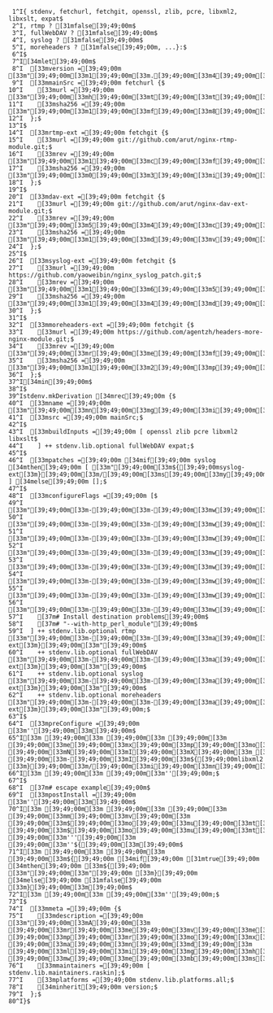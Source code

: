      1^I{ stdenv, fetchurl, fetchgit, openssl, zlib, pcre, libxml2, libxslt, expat$
     2^I, rtmp ? [31mfalse[39;49;00m$
     3^I, fullWebDAV ? [31mfalse[39;49;00m$
     4^I, syslog ? [31mfalse[39;49;00m$
     5^I, moreheaders ? [31mfalse[39;49;00m, ...}:$
     6^I$
     7^I[34mlet[39;49;00m$
     8^I  [33mversion =[39;49;00m [33m"[39;49;00m[33m1[39;49;00m[33m.[39;49;00m[33m4[39;49;00m[33m.[39;49;00m[33m4[39;49;00m[33m"[39;49;00m;$
     9^I  [33mmainSrc =[39;49;00m fetchurl {$
    10^I    [33murl =[39;49;00m [33m"[39;49;00m[33mh[39;49;00m[33mt[39;49;00m[33mt[39;49;00m[33mp[39;49;00m[33m:[39;49;00m[33m/[39;49;00m[33m/[39;49;00m[33mn[39;49;00m[33mg[39;49;00m[33mi[39;49;00m[33mn[39;49;00m[33mx[39;49;00m[33m.[39;49;00m[33mo[39;49;00m[33mr[39;49;00m[33mg[39;49;00m[33m/[39;49;00m[33md[39;49;00m[33mo[39;49;00m[33mw[39;49;00m[33mn[39;49;00m[33ml[39;49;00m[33mo[39;49;00m[33ma[39;49;00m[33md[39;49;00m[33m/[39;49;00m[33mn[39;49;00m[33mg[39;49;00m[33mi[39;49;00m[33mn[39;49;00m[33mx[39;49;00m[33m-[39;49;00m[33m${[39;49;00mversion[33m}[39;49;00m[33m.[39;49;00m[33mt[39;49;00m[33ma[39;49;00m[33mr[39;49;00m[33m.[39;49;00m[33mg[39;49;00m[33mz[39;49;00m[33m"[39;49;00m;$
    11^I    [33msha256 =[39;49;00m [33m"[39;49;00m[33m1[39;49;00m[33mf[39;49;00m[33m8[39;49;00m[33m2[39;49;00m[33m8[39;49;00m[33m4[39;49;00m[33m5[39;49;00m[33mm[39;49;00m[33mp[39;49;00m[33mg[39;49;00m[33mm[39;49;00m[33mh[39;49;00m[33mv[39;49;00m[33mm[39;49;00m[33m1[39;49;00m[33m5[39;49;00m[33m1[39;49;00m[33mf[39;49;00m[33mh[39;49;00m[33mn[39;49;00m[33m2[39;49;00m[33mc[39;49;00m[33mn[39;49;00m[33mq[39;49;00m[33mj[39;49;00m[33mg[39;49;00m[33mg[39;49;00m[33mw[39;49;00m[33m9[39;49;00m[33mw[39;49;00m[33m7[39;49;00m[33mc[39;49;00m[33mv[39;49;00m[33ms[39;49;00m[33mq[39;49;00m[33mb[39;49;00m[33mv[39;49;00m[33ma[39;49;00m[33m9[39;49;00m[33mr[39;49;00m[33mb[39;49;00m[33m3[39;49;00m[33m2[39;49;00m[33m0[39;49;00m[33mw[39;49;00m[33mm[39;49;00m[33mc[39;49;00m[33m9[39;49;00m[33mm[39;49;00m[33m6[39;49;00m[33m3[39;49;00m[33mw[39;49;00m[33m"[39;49;00m;$
    12^I  };$
    13^I$
    14^I  [33mrtmp-ext =[39;49;00m fetchgit {$
    15^I    [33murl =[39;49;00m git://github.com/arut/nginx-rtmp-module.git;$
    16^I    [33mrev =[39;49;00m [33m"[39;49;00m[33m1[39;49;00m[33mc[39;49;00m[33mf[39;49;00m[33mb[39;49;00m[33m7[39;49;00m[33ma[39;49;00m[33me[39;49;00m[33mb[39;49;00m[33m5[39;49;00m[33m8[39;49;00m[33m2[39;49;00m[33m7[39;49;00m[33m8[39;49;00m[33m9[39;49;00m[33mf[39;49;00m[33m3[39;49;00m[33mb[39;49;00m[33m1[39;49;00m[33m5[39;49;00m[33ma[39;49;00m[33m0[39;49;00m[33m3[39;49;00m[33md[39;49;00m[33ma[39;49;00m[33m5[39;49;00m[33mb[39;49;00m[33m6[39;49;00m[33m6[39;49;00m[33m2[39;49;00m[33md[39;49;00m[33m1[39;49;00m[33m8[39;49;00m[33m1[39;49;00m[33m1[39;49;00m[33me[39;49;00m[33m2[39;49;00m[33ma[39;49;00m[33m3[39;49;00m[33mf[39;49;00m[33m1[39;49;00m[33m"[39;49;00m;$
    17^I    [33msha256 =[39;49;00m [33m"[39;49;00m[33m0[39;49;00m[33m3[39;49;00m[33mi[39;49;00m[33mk[39;49;00m[33mf[39;49;00m[33md[39;49;00m[33m2[39;49;00m[33ml[39;49;00m[33m8[39;49;00m[33mm[39;49;00m[33mz[39;49;00m[33ms[39;49;00m[33mj[39;49;00m[33mw[39;49;00m[33mx[39;49;00m[33m8[39;49;00m[33m9[39;49;00m[33m6[39;49;00m[33ml[39;49;00m[33m0[39;49;00m[33m7[39;49;00m[33mr[39;49;00m[33md[39;49;00m[33mr[39;49;00m[33mw[39;49;00m[33m5[39;49;00m[33mj[39;49;00m[33mn[39;49;00m[33m7[39;49;00m[33mj[39;49;00m[33mj[39;49;00m[33mf[39;49;00m[33md[39;49;00m[33mi[39;49;00m[33my[39;49;00m[33ml[39;49;00m[33m5[39;49;00m[33m7[39;49;00m[33m2[39;49;00m[33my[39;49;00m[33mb[39;49;00m[33m9[39;49;00m[33mj[39;49;00m[33mf[39;49;00m[33mr[39;49;00m[33mn[39;49;00m[33mk[39;49;00m[33m4[39;49;00m[33m8[39;49;00m[33mf[39;49;00m[33mw[39;49;00m[33mi[39;49;00m[33m"[39;49;00m;$
    18^I  };$
    19^I$
    20^I  [33mdav-ext =[39;49;00m fetchgit {$
    21^I    [33murl =[39;49;00m git://github.com/arut/nginx-dav-ext-module.git;$
    22^I    [33mrev =[39;49;00m [33m"[39;49;00m[33m5[39;49;00m[33m4[39;49;00m[33mc[39;49;00m[33me[39;49;00m[33mb[39;49;00m[33mc[39;49;00m[33m1[39;49;00m[33mf[39;49;00m[33m2[39;49;00m[33m1[39;49;00m[33mf[39;49;00m[33mc[39;49;00m[33m1[39;49;00m[33m3[39;49;00m[33m3[39;49;00m[33m9[39;49;00m[33m1[39;49;00m[33ma[39;49;00m[33ma[39;49;00m[33me[39;49;00m[33m6[39;49;00m[33m9[39;49;00m[33m2[39;49;00m[33mc[39;49;00m[33m6[39;49;00m[33mc[39;49;00m[33mc[39;49;00m[33me[39;49;00m[33m6[39;49;00m[33m7[39;49;00m[33m2[39;49;00m[33mf[39;49;00m[33ma[39;49;00m[33m7[39;49;00m[33m9[39;49;00m[33m8[39;49;00m[33m6[39;49;00m[33mf[39;49;00m[33m9[39;49;00m[33md[39;49;00m[33m"[39;49;00m;$
    23^I    [33msha256 =[39;49;00m [33m"[39;49;00m[33m1[39;49;00m[33md[39;49;00m[33mv[39;49;00m[33mp[39;49;00m[33mq[39;49;00m[33m1[39;49;00m[33mf[39;49;00m[33mg[39;49;00m[33m5[39;49;00m[33mr[39;49;00m[33ms[39;49;00m[33ml[39;49;00m[33mn[39;49;00m[33ml[39;49;00m[33m0[39;49;00m[33m5[39;49;00m[33mz[39;49;00m[33m8[39;49;00m[33mj[39;49;00m[33mc[39;49;00m[33m3[39;49;00m[33m9[39;49;00m[33ms[39;49;00m[33mg[39;49;00m[33mn[39;49;00m[33mv[39;49;00m[33mh[39;49;00m[33m3[39;49;00m[33ma[39;49;00m[33mk[39;49;00m[33ma[39;49;00m[33mm[39;49;00m[33m9[39;49;00m[33mq[39;49;00m[33mx[39;49;00m[33mf[39;49;00m[33ml[39;49;00m[33m0[39;49;00m[33m3[39;49;00m[33m3[39;49;00m[33ma[39;49;00m[33mk[39;49;00m[33mp[39;49;00m[33mc[39;49;00m[33mz[39;49;00m[33mq[39;49;00m[33m1[39;49;00m[33mb[39;49;00m[33mh[39;49;00m[33m8[39;49;00m[33mn[39;49;00m[33mq[39;49;00m[33m"[39;49;00m;$
    24^I  };$
    25^I$
    26^I  [33msyslog-ext =[39;49;00m fetchgit {$
    27^I    [33murl =[39;49;00m https://github.com/yaoweibin/nginx_syslog_patch.git;$
    28^I    [33mrev =[39;49;00m [33m"[39;49;00m[33m1[39;49;00m[33m6[39;49;00m[33m5[39;49;00m[33ma[39;49;00m[33mf[39;49;00m[33mf[39;49;00m[33md[39;49;00m[33m9[39;49;00m[33m7[39;49;00m[33m4[39;49;00m[33m1[39;49;00m[33mf[39;49;00m[33m0[39;49;00m[33me[39;49;00m[33m3[39;49;00m[33m0[39;49;00m[33mc[39;49;00m[33m4[39;49;00m[33mc[39;49;00m[33m8[39;49;00m[33m2[39;49;00m[33m2[39;49;00m[33m5[39;49;00m[33md[39;49;00m[33ma[39;49;00m[33m5[39;49;00m[33me[39;49;00m[33m4[39;49;00m[33m8[39;49;00m[33m7[39;49;00m[33md[39;49;00m[33m3[39;49;00m[33m3[39;49;00m[33m8[39;49;00m[33m3[39;49;00m[33m2[39;49;00m[33ma[39;49;00m[33mc[39;49;00m[33ma[39;49;00m[33m3[39;49;00m[33m"[39;49;00m;$
    29^I    [33msha256 =[39;49;00m [33m"[39;49;00m[33m1[39;49;00m[33m4[39;49;00m[33md[39;49;00m[33mk[39;49;00m[33mk[39;49;00m[33ma[39;49;00m[33mf[39;49;00m[33mj[39;49;00m[33mn[39;49;00m[33mb[39;49;00m[33ma[39;49;00m[33mp[39;49;00m[33mp[39;49;00m[33m6[39;49;00m[33mj[39;49;00m[33mn[39;49;00m[33mv[39;49;00m[33mr[39;49;00m[33mj[39;49;00m[33mg[39;49;00m[33m9[39;49;00m[33mi[39;49;00m[33mp[39;49;00m[33m4[39;49;00m[33m6[39;49;00m[33mj[39;49;00m[33m0[39;49;00m[33m0[39;49;00m[33mc[39;49;00m[33mr[39;49;00m[33m8[39;49;00m[33mp[39;49;00m[33mq[39;49;00m[33mc[39;49;00m[33m2[39;49;00m[33mg[39;49;00m[33m7[39;49;00m[33m3[39;49;00m[33m7[39;49;00m[33m4[39;49;00m[33mz[39;49;00m[33m9[39;49;00m[33ma[39;49;00m[33mj[39;49;00m[33m7[39;49;00m[33mh[39;49;00m[33mr[39;49;00m[33mv[39;49;00m[33md[39;49;00m[33mv[39;49;00m[33mh[39;49;00m[33ms[39;49;00m[33m"[39;49;00m;$
    30^I  };$
    31^I$
    32^I  [33mmoreheaders-ext =[39;49;00m fetchgit {$
    33^I    [33murl =[39;49;00m https://github.com/agentzh/headers-more-nginx-module.git;$
    34^I    [33mrev =[39;49;00m [33m"[39;49;00m[33mr[39;49;00m[33me[39;49;00m[33mf[39;49;00m[33ms[39;49;00m[33m/[39;49;00m[33mt[39;49;00m[33ma[39;49;00m[33mg[39;49;00m[33ms[39;49;00m[33m/[39;49;00m[33mv[39;49;00m[33m0[39;49;00m[33m.[39;49;00m[33m2[39;49;00m[33m3[39;49;00m[33m"[39;49;00m;$
    35^I    [33msha256 =[39;49;00m [33m"[39;49;00m[33m1[39;49;00m[33m2[39;49;00m[33mp[39;49;00m[33mb[39;49;00m[33mj[39;49;00m[33mg[39;49;00m[33ms[39;49;00m[33mx[39;49;00m[33mn[39;49;00m[33mv[39;49;00m[33mc[39;49;00m[33mf[39;49;00m[33m2[39;49;00m[33mf[39;49;00m[33mf[39;49;00m[33m2[39;49;00m[33mi[39;49;00m[33m2[39;49;00m[33mq[39;49;00m[33md[39;49;00m[33mn[39;49;00m[33m3[39;49;00m[33m9[39;49;00m[33mq[39;49;00m[33m4[39;49;00m[33mc[39;49;00m[33mm[39;49;00m[33m5[39;49;00m[33mc[39;49;00m[33mz[39;49;00m[33ml[39;49;00m[33mg[39;49;00m[33mr[39;49;00m[33mn[39;49;00m[33mg[39;49;00m[33m9[39;49;00m[33m6[39;49;00m[33mj[39;49;00m[33m8[39;49;00m[33mm[39;49;00m[33ml[39;49;00m[33m4[39;49;00m[33mc[39;49;00m[33mg[39;49;00m[33mx[39;49;00m[33mv[39;49;00m[33mn[39;49;00m[33mb[39;49;00m[33md[39;49;00m[33mh[39;49;00m[33m3[39;49;00m[33m9[39;49;00m[33m"[39;49;00m;$
    36^I  };$
    37^I[34min[39;49;00m$
    38^I$
    39^Istdenv.mkDerivation [34mrec[39;49;00m {$
    40^I  [33mname =[39;49;00m [33m"[39;49;00m[33mn[39;49;00m[33mg[39;49;00m[33mi[39;49;00m[33mn[39;49;00m[33mx[39;49;00m[33m-[39;49;00m[33m${[39;49;00mversion[33m}[39;49;00m[33m"[39;49;00m;$
    41^I  [33msrc =[39;49;00m mainSrc;$
    42^I$
    43^I  [33mbuildInputs =[39;49;00m [ openssl zlib pcre libxml2 libxslt$
    44^I    ] ++ stdenv.lib.optional fullWebDAV expat;$
    45^I$
    46^I  [33mpatches =[39;49;00m [34mif[39;49;00m syslog [34mthen[39;49;00m [ [33m"[39;49;00m[33m${[39;49;00msyslog-ext[33m}[39;49;00m[33m/[39;49;00m[33ms[39;49;00m[33my[39;49;00m[33ms[39;49;00m[33ml[39;49;00m[33mo[39;49;00m[33mg[39;49;00m[33m_[39;49;00m[33m1[39;49;00m[33m.[39;49;00m[33m4[39;49;00m[33m.[39;49;00m[33m0[39;49;00m[33m.[39;49;00m[33mp[39;49;00m[33ma[39;49;00m[33mt[39;49;00m[33mc[39;49;00m[33mh[39;49;00m[33m"[39;49;00m ] [34melse[39;49;00m [];$
    47^I$
    48^I  [33mconfigureFlags =[39;49;00m [$
    49^I    [33m"[39;49;00m[33m-[39;49;00m[33m-[39;49;00m[33mw[39;49;00m[33mi[39;49;00m[33mt[39;49;00m[33mh[39;49;00m[33m-[39;49;00m[33mh[39;49;00m[33mt[39;49;00m[33mt[39;49;00m[33mp[39;49;00m[33m_[39;49;00m[33ms[39;49;00m[33ms[39;49;00m[33ml[39;49;00m[33m_[39;49;00m[33mm[39;49;00m[33mo[39;49;00m[33md[39;49;00m[33mu[39;49;00m[33ml[39;49;00m[33me[39;49;00m[33m"[39;49;00m$
    50^I    [33m"[39;49;00m[33m-[39;49;00m[33m-[39;49;00m[33mw[39;49;00m[33mi[39;49;00m[33mt[39;49;00m[33mh[39;49;00m[33m-[39;49;00m[33mh[39;49;00m[33mt[39;49;00m[33mt[39;49;00m[33mp[39;49;00m[33m_[39;49;00m[33ms[39;49;00m[33mp[39;49;00m[33md[39;49;00m[33my[39;49;00m[33m_[39;49;00m[33mm[39;49;00m[33mo[39;49;00m[33md[39;49;00m[33mu[39;49;00m[33ml[39;49;00m[33me[39;49;00m[33m"[39;49;00m$
    51^I    [33m"[39;49;00m[33m-[39;49;00m[33m-[39;49;00m[33mw[39;49;00m[33mi[39;49;00m[33mt[39;49;00m[33mh[39;49;00m[33m-[39;49;00m[33mh[39;49;00m[33mt[39;49;00m[33mt[39;49;00m[33mp[39;49;00m[33m_[39;49;00m[33mx[39;49;00m[33ms[39;49;00m[33ml[39;49;00m[33mt[39;49;00m[33m_[39;49;00m[33mm[39;49;00m[33mo[39;49;00m[33md[39;49;00m[33mu[39;49;00m[33ml[39;49;00m[33me[39;49;00m[33m"[39;49;00m$
    52^I    [33m"[39;49;00m[33m-[39;49;00m[33m-[39;49;00m[33mw[39;49;00m[33mi[39;49;00m[33mt[39;49;00m[33mh[39;49;00m[33m-[39;49;00m[33mh[39;49;00m[33mt[39;49;00m[33mt[39;49;00m[33mp[39;49;00m[33m_[39;49;00m[33ms[39;49;00m[33mu[39;49;00m[33mb[39;49;00m[33m_[39;49;00m[33mm[39;49;00m[33mo[39;49;00m[33md[39;49;00m[33mu[39;49;00m[33ml[39;49;00m[33me[39;49;00m[33m"[39;49;00m$
    53^I    [33m"[39;49;00m[33m-[39;49;00m[33m-[39;49;00m[33mw[39;49;00m[33mi[39;49;00m[33mt[39;49;00m[33mh[39;49;00m[33m-[39;49;00m[33mh[39;49;00m[33mt[39;49;00m[33mt[39;49;00m[33mp[39;49;00m[33m_[39;49;00m[33md[39;49;00m[33ma[39;49;00m[33mv[39;49;00m[33m_[39;49;00m[33mm[39;49;00m[33mo[39;49;00m[33md[39;49;00m[33mu[39;49;00m[33ml[39;49;00m[33me[39;49;00m[33m"[39;49;00m$
    54^I    [33m"[39;49;00m[33m-[39;49;00m[33m-[39;49;00m[33mw[39;49;00m[33mi[39;49;00m[33mt[39;49;00m[33mh[39;49;00m[33m-[39;49;00m[33mh[39;49;00m[33mt[39;49;00m[33mt[39;49;00m[33mp[39;49;00m[33m_[39;49;00m[33mg[39;49;00m[33mz[39;49;00m[33mi[39;49;00m[33mp[39;49;00m[33m_[39;49;00m[33ms[39;49;00m[33mt[39;49;00m[33ma[39;49;00m[33mt[39;49;00m[33mi[39;49;00m[33mc[39;49;00m[33m_[39;49;00m[33mm[39;49;00m[33mo[39;49;00m[33md[39;49;00m[33mu[39;49;00m[33ml[39;49;00m[33me[39;49;00m[33m"[39;49;00m$
    55^I    [33m"[39;49;00m[33m-[39;49;00m[33m-[39;49;00m[33mw[39;49;00m[33mi[39;49;00m[33mt[39;49;00m[33mh[39;49;00m[33m-[39;49;00m[33mh[39;49;00m[33mt[39;49;00m[33mt[39;49;00m[33mp[39;49;00m[33m_[39;49;00m[33ms[39;49;00m[33me[39;49;00m[33mc[39;49;00m[33mu[39;49;00m[33mr[39;49;00m[33me[39;49;00m[33m_[39;49;00m[33ml[39;49;00m[33mi[39;49;00m[33mn[39;49;00m[33mk[39;49;00m[33m_[39;49;00m[33mm[39;49;00m[33mo[39;49;00m[33md[39;49;00m[33mu[39;49;00m[33ml[39;49;00m[33me[39;49;00m[33m"[39;49;00m$
    56^I    [33m"[39;49;00m[33m-[39;49;00m[33m-[39;49;00m[33mw[39;49;00m[33mi[39;49;00m[33mt[39;49;00m[33mh[39;49;00m[33m-[39;49;00m[33mi[39;49;00m[33mp[39;49;00m[33mv[39;49;00m[33m6[39;49;00m[33m"[39;49;00m$
    57^I    [37m# Install destination problems[39;49;00m$
    58^I    [37m# "--with-http_perl_module"[39;49;00m$
    59^I  ] ++ stdenv.lib.optional rtmp [33m"[39;49;00m[33m-[39;49;00m[33m-[39;49;00m[33ma[39;49;00m[33md[39;49;00m[33md[39;49;00m[33m-[39;49;00m[33mm[39;49;00m[33mo[39;49;00m[33md[39;49;00m[33mu[39;49;00m[33ml[39;49;00m[33me[39;49;00m[33m=[39;49;00m[33m${[39;49;00mrtmp-ext[33m}[39;49;00m[33m"[39;49;00m$
    60^I    ++ stdenv.lib.optional fullWebDAV [33m"[39;49;00m[33m-[39;49;00m[33m-[39;49;00m[33ma[39;49;00m[33md[39;49;00m[33md[39;49;00m[33m-[39;49;00m[33mm[39;49;00m[33mo[39;49;00m[33md[39;49;00m[33mu[39;49;00m[33ml[39;49;00m[33me[39;49;00m[33m=[39;49;00m[33m${[39;49;00mdav-ext[33m}[39;49;00m[33m"[39;49;00m$
    61^I    ++ stdenv.lib.optional syslog [33m"[39;49;00m[33m-[39;49;00m[33m-[39;49;00m[33ma[39;49;00m[33md[39;49;00m[33md[39;49;00m[33m-[39;49;00m[33mm[39;49;00m[33mo[39;49;00m[33md[39;49;00m[33mu[39;49;00m[33ml[39;49;00m[33me[39;49;00m[33m=[39;49;00m[33m${[39;49;00msyslog-ext[33m}[39;49;00m[33m"[39;49;00m$
    62^I    ++ stdenv.lib.optional moreheaders [33m"[39;49;00m[33m-[39;49;00m[33m-[39;49;00m[33ma[39;49;00m[33md[39;49;00m[33md[39;49;00m[33m-[39;49;00m[33mm[39;49;00m[33mo[39;49;00m[33md[39;49;00m[33mu[39;49;00m[33ml[39;49;00m[33me[39;49;00m[33m=[39;49;00m[33m${[39;49;00mmoreheaders-ext[33m}[39;49;00m[33m"[39;49;00m;$
    63^I$
    64^I  [33mpreConfigure =[39;49;00m [33m''[39;49;00m[33m[39;49;00m$
    65^I[33m [39;49;00m[33m [39;49;00m[33m [39;49;00m[33m [39;49;00m[33me[39;49;00m[33mx[39;49;00m[33mp[39;49;00m[33mo[39;49;00m[33mr[39;49;00m[33mt[39;49;00m[33m [39;49;00m[33mN[39;49;00m[33mI[39;49;00m[33mX[39;49;00m[33m_[39;49;00m[33mC[39;49;00m[33mF[39;49;00m[33mL[39;49;00m[33mA[39;49;00m[33mG[39;49;00m[33mS[39;49;00m[33m_[39;49;00m[33mC[39;49;00m[33mO[39;49;00m[33mM[39;49;00m[33mP[39;49;00m[33mI[39;49;00m[33mL[39;49;00m[33mE[39;49;00m[33m=[39;49;00m[33m"[39;49;00m[33m$[39;49;00m[33mN[39;49;00m[33mI[39;49;00m[33mX[39;49;00m[33m_[39;49;00m[33mC[39;49;00m[33mF[39;49;00m[33mL[39;49;00m[33mA[39;49;00m[33mG[39;49;00m[33mS[39;49;00m[33m_[39;49;00m[33mC[39;49;00m[33mO[39;49;00m[33mM[39;49;00m[33mP[39;49;00m[33mI[39;49;00m[33mL[39;49;00m[33mE[39;49;00m[33m [39;49;00m[33m-[39;49;00m[33mI[39;49;00m[33m${[39;49;00mlibxml2 [33m}[39;49;00m[33m/[39;49;00m[33mi[39;49;00m[33mn[39;49;00m[33mc[39;49;00m[33ml[39;49;00m[33mu[39;49;00m[33md[39;49;00m[33me[39;49;00m[33m/[39;49;00m[33ml[39;49;00m[33mi[39;49;00m[33mb[39;49;00m[33mx[39;49;00m[33mm[39;49;00m[33ml[39;49;00m[33m2[39;49;00m[33m"[39;49;00m[33m[39;49;00m$
    66^I[33m [39;49;00m[33m [39;49;00m[33m''[39;49;00m;$
    67^I$
    68^I  [37m# escape example[39;49;00m$
    69^I  [33mpostInstall =[39;49;00m [33m''[39;49;00m[33m[39;49;00m$
    70^I[33m [39;49;00m[33m [39;49;00m[33m [39;49;00m[33m [39;49;00m[33mm[39;49;00m[33mv[39;49;00m[33m [39;49;00m[33m$[39;49;00m[33mo[39;49;00m[33mu[39;49;00m[33mt[39;49;00m[33m/[39;49;00m[33ms[39;49;00m[33mb[39;49;00m[33mi[39;49;00m[33mn[39;49;00m[33m [39;49;00m[33m$[39;49;00m[33mo[39;49;00m[33mu[39;49;00m[33mt[39;49;00m[33m/[39;49;00m[33mb[39;49;00m[33mi[39;49;00m[33mn[39;49;00m[33m [39;49;00m[33m'''[39;49;00m[33m [39;49;00m[33m''${[39;49;00m[33m[39;49;00m$
    71^I[33m [39;49;00m[33m [39;49;00m[33m [39;49;00m[33m${[39;49;00m [34mif[39;49;00m [31mtrue[39;49;00m [34mthen[39;49;00m [33m${[39;49;00m [33m"[39;49;00m[33m"[39;49;00m [33m}[39;49;00m [34melse[39;49;00m [31mfalse[39;49;00m [33m}[39;49;00m[33m[39;49;00m$
    72^I[33m [39;49;00m[33m [39;49;00m[33m''[39;49;00m;$
    73^I$
    74^I  [33mmeta =[39;49;00m {$
    75^I    [33mdescription =[39;49;00m [33m"[39;49;00m[33mA[39;49;00m[33m [39;49;00m[33mr[39;49;00m[33me[39;49;00m[33mv[39;49;00m[33me[39;49;00m[33mr[39;49;00m[33ms[39;49;00m[33me[39;49;00m[33m [39;49;00m[33mp[39;49;00m[33mr[39;49;00m[33mo[39;49;00m[33mx[39;49;00m[33my[39;49;00m[33m [39;49;00m[33ma[39;49;00m[33mn[39;49;00m[33md[39;49;00m[33m [39;49;00m[33ml[39;49;00m[33mi[39;49;00m[33mg[39;49;00m[33mh[39;49;00m[33mt[39;49;00m[33mw[39;49;00m[33me[39;49;00m[33mi[39;49;00m[33mg[39;49;00m[33mh[39;49;00m[33mt[39;49;00m[33m [39;49;00m[33mw[39;49;00m[33me[39;49;00m[33mb[39;49;00m[33ms[39;49;00m[33me[39;49;00m[33mr[39;49;00m[33mv[39;49;00m[33me[39;49;00m[33mr[39;49;00m[33m"[39;49;00m;$
    76^I    [33mmaintainers =[39;49;00m [ stdenv.lib.maintainers.raskin];$
    77^I    [33mplatforms =[39;49;00m stdenv.lib.platforms.all;$
    78^I    [34minherit[39;49;00m version;$
    79^I  };$
    80^I}$
